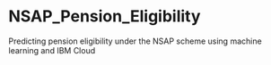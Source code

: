# NSAP_Pension_Eligibility
Predicting pension eligibility under the NSAP scheme using machine learning and IBM Cloud

